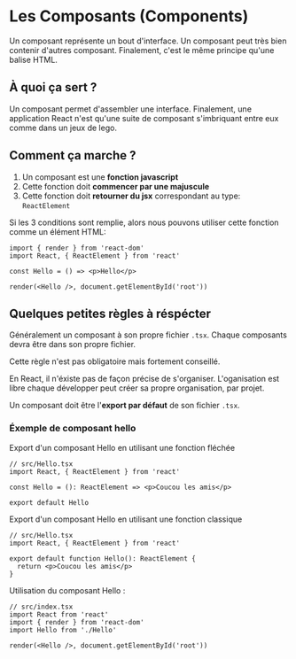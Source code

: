 # Les Composants (Components)

Un composant représente un bout d'interface. Un composant peut très bien contenir d'autres composant. Finalement, c'est le même principe qu'une balise HTML.

## À quoi ça sert ?

Un composant permet d'assembler une interface. Finalement, une application React n'est qu'une suite de composant s'imbriquant entre eux comme dans un jeux de lego.

## Comment ça marche ?

1. Un composant est une **fonction javascript**
2. Cette fonction doit **commencer par une majuscule**
3. Cette fonction doit **retourner du jsx** correspondant au type: `ReactElement`

Si les 3 conditions sont remplie, alors nous pouvons utiliser cette fonction comme un élément HTML:

```tsx
import { render } from 'react-dom'
import React, { ReactElement } from 'react'

const Hello = () => <p>Hello</p>

render(<Hello />, document.getElementById('root'))
```

## Quelques petites règles à réspécter

Généralement un composant à son propre fichier `.tsx`. Chaque composants devra être dans son propre fichier.

Cette règle n'est pas obligatoire mais fortement conseillé.

En React, il n'éxiste pas de façon précise de s'organiser. L'oganisation est libre chaque développer peut créer sa propre organisation, par projet.

Un composant doit être l'**export par défaut** de son fichier `.tsx`.

### Éxemple de composant hello

Export d'un composant Hello en utilisant une fonction fléchée

```tsx
// src/Hello.tsx
import React, { ReactElement } from 'react'

const Hello = (): ReactElement => <p>Coucou les amis</p>

export default Hello
```

Export d'un composant Hello en utilisant une fonction classique

```tsx
// src/Hello.tsx
import React, { ReactElement } from 'react'

export default function Hello(): ReactElement {
  return <p>Coucou les amis</p>
}
```

Utilisation du composant Hello :

```tsx
// src/index.tsx
import React from 'react'
import { render } from 'react-dom'
import Hello from './Hello'

render(<Hello />, document.getElementById('root'))
```

